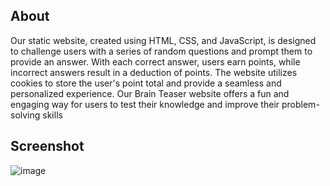 ## About
Our static website, created using HTML, CSS, and JavaScript, is designed to challenge users with a series of random questions and prompt them to provide an answer. With each correct answer, users earn points, while incorrect answers result in a deduction of points. The website utilizes cookies to store the user's point total and provide a seamless and personalized experience. Our Brain Teaser website offers a fun and engaging way for users to test their knowledge and improve their problem-solving skills
## Screenshot
![image](https://user-images.githubusercontent.com/71543277/225726991-b5594655-bca3-456f-8ebb-b7e4d9b4402d.png)
